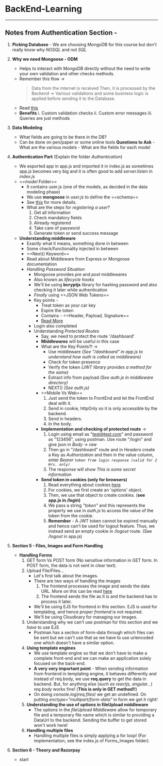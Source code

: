 # BackEnd-Learning

---

## Notes from Authentication Section -

1. **Picking Database** - We are choosing MongoDB for this course but don't really know why _NOSQL_ and not _SQL_

2. **Why we need Mongoose - ODM**

   - Helps to interact with MongoDB directly without the need to write your own validation and other checks methods.
   - Remember this flow ->
     > Data from the internet is received
     > Then, it is processed by the Backend -> Various validations and some business logic is applied before sending it to the Database.
   - Read [this](https://mongoosejs.com/docs/)
   - **Benefits**
     i. Custom validation checks
     ii. Custom error messages
     iii. Queries are just methods

3. **Data Modeling**

   - What fields are going to be there in the DB?
   - Can be done on pen/paper or some online tools
     **Questions to Ask** - What are the various models - What are the fields for each model

4. **Authentication Part** (Explain the folder _Authentication_)

   - We exported app in app.js and imported it in index.js as sometimes app.js becomes very big and it is often good to add _server.listen_ in _index.js_
   - ==_model_ Folder==
     - It contains user.js (one of the models, as decided in the data modeling phase)
     - We use **mongoose** in _user.js_ to define the ==schema==
     - See [this](https://mongoosejs.com/docs/guide.html) for more details.
     - What are the steps for _registering a user_?
       1. Get all information
       2. Check mandatory fields
       3. Already registered
       4. Take care of password
       5. Generate token or send success message
   - **Understanding middleware**
     - Exactly what it means, something done in between
     - Some check/functionality injected in between
     - ==Next() Keyword==
     - Read about Middleware from Express or Mongoose documentation
     - _Handling Password Situation_
       - Mongoose provides _pre_ and _post_ middlewares
       - Also known as _lifecycle hooks_
       - We'll be using **bcryptjs** library for hashing password and also checking it later while authentication
       - _Finally_ using ==JSON Web Tokens==
       - Key points -
         - Treat token as your car key
         - Expire the token
         - Contains - ==Header, Payload, Signature==
         - [Read More](https://jwt.io/introduction)
       - Login also completed
       - Understanding _Protected Routes_
         - Say, we need to protect the route '/dashboard'
         - **Middlewares** will be useful in this case
         - What are the Key Points?! ->
           - Use middleware _(See "/dashboard" in app.js to understand how auth is called as middleware)_
           - Check for token presence
           - Verify the token _(JWT library provides a method for the same)_
           - Extract info from payload _(See auth.js in middleware directory)_
           - NEXT() _(See auth.js)_
         - ==Mobile Vs Web==
           1. Just send the token to FrontEnd and let the FrontEnd deal with it.
           2. Send in cookie, httpOnly so it is only accessible by the backend.
           3. Send in headers.
           4. In the body.
         - **Implementation and checking of protected route** ->
           1. Login using email as "test@test.com" and password as "123456", using postman. Use route "/login" and give json in _Body -> raw_
           2. Then go in "/dashboard" route and in _Headers_ create a Key as _Authorization_ and then in the value column, enter _Bearer `token from login response (valid for 2 Hrs. only)`_
           3. The response will show _This is some secret information_
         - **Send token in cookies (only for browsers)**
           1. Read everything about cookies [here](https://www.section.io/engineering-education/what-are-cookies-nodejs/)
           2. For cookies, we first create an 'options' object.
           3. Then, we use that object to create cookies. (**see app.js in _/login_)**
           4. We pass a string _"token"_ and this represents the property we use in _auth.js_ to access the value of the token from the cookie.
           5. **Remember** - A JWT token cannot be expired manually and hence can't be used for logout feature. Thus, we instead send an empty cookie in _/logout_ route. (See _/logout_ in app.js)

5. **Section 5 - Files, Images and Form Handling**

   - **Handling Forms**
     1. GET form Vs POST form (No sensitive information in GET form. In POST form, the data is not sent in clear text).
     2. Upload File/Files...
        - Let's first talk about the images.
        - There are two ways of handling the images
          1. The frontend processes the image and sends the data URL. More on this can be read [here](https://developer.mozilla.org/en-US/docs/Web/API/FileReader/readAsDataURL)
          2. The frontend sends the file as it is and the backend has to process it later.
        - We'll be using EJS for frontend in this section. EJS is used for templating, and hence _proper frontend_ is not required.
        - We'll be using Cloudinary for managing our images.
     3. Understanding why we can't use postman for this section and we _have_ to use EJS
        - Postman has a section of form-data through which files can be sent but we can't use that as we have to use urlencoded one which doesn't have a similar option.
     4. **Using template engines**
        - We use template engine so that we don't have to make a complete front-end and we can make an application solely focused on the back-end.
        - **A very very important point** - When sending information from frontend in templating engine, it behaves differently and instead of req.body, we use **req.query** to get the data in backend. But, for anything else (_such as reactjs, angular..._) _req.body_ works fine! (**This is only in GET method!!**)
        - On doing _console.log(req.files)_ we get an undefined. On putting _enctype="multipart/form-data"_ in form we get it right!
     5. **Understanding the use of _options_ in fileUpload middleware**
        - The options in the _fileUpload Middleware_ allow for temporary file and a temporary file name which is similar to providing a DataUrl to the backend. Sending the buffer to get stored won't work here!
     6. **Handling multiple files**
        - Handling multiple files is simply applying a for loop! (For implementation, see the index.js of Forms_Images folder).

6. **Section 6 - Theory and Razorpay**
   - start
